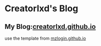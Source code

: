 # Creatorlxd's Blog

## My Blog:[creatorlxd.github.io](https://creatorlxd.github.io)
use the template from [mzlogin.github.io](https://github.com/mzlogin/mzlogin.github.io)
